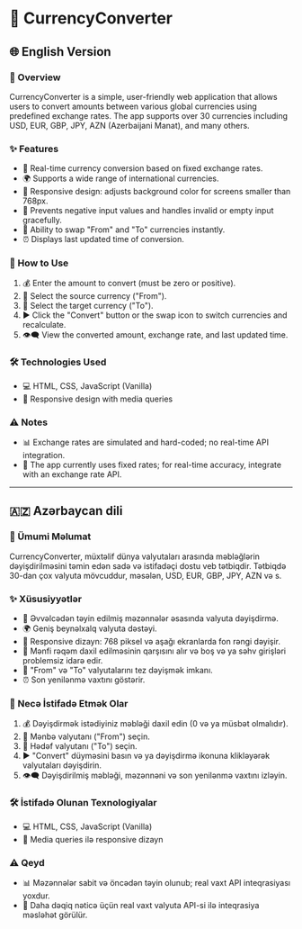 # 💱 CurrencyConverter

## 🌐 English Version

### 📝 Overview
CurrencyConverter is a simple, user-friendly web application that allows users to convert amounts between various global currencies using predefined exchange rates. The app supports over 30 currencies including USD, EUR, GBP, JPY, AZN (Azerbaijani Manat), and many others.

### ✨ Features
- 🔄 Real-time currency conversion based on fixed exchange rates.
- 🌍 Supports a wide range of international currencies.
- 📱 Responsive design: adjusts background color for screens smaller than 768px.
- 🚫 Prevents negative input values and handles invalid or empty input gracefully.
- 🔁 Ability to swap "From" and "To" currencies instantly.
- ⏰ Displays last updated time of conversion.

### 🚀 How to Use
1. 💰 Enter the amount to convert (must be zero or positive).
2. 🔢 Select the source currency ("From").
3. 🔢 Select the target currency ("To").
4. ▶️ Click the "Convert" button or the swap icon to switch currencies and recalculate.
5. 👁️‍🗨️ View the converted amount, exchange rate, and last updated time.

### 🛠️ Technologies Used
- 💻 HTML, CSS, JavaScript (Vanilla)
- 📐 Responsive design with media queries

### ⚠️ Notes
- 📊 Exchange rates are simulated and hard-coded; no real-time API integration.
- 🔗 The app currently uses fixed rates; for real-time accuracy, integrate with an exchange rate API.

---

## 🇦🇿 Azərbaycan dili

### 📝 Ümumi Məlumat
CurrencyConverter, müxtəlif dünya valyutaları arasında məbləğlərin dəyişdirilməsini təmin edən sadə və istifadəçi dostu veb tətbiqdir. Tətbiqdə 30-dan çox valyuta mövcuddur, məsələn, USD, EUR, GBP, JPY, AZN və s.

### ✨ Xüsusiyyətlər
- 🔄 Əvvəlcədən təyin edilmiş məzənnələr əsasında valyuta dəyişdirmə.
- 🌍 Geniş beynəlxalq valyuta dəstəyi.
- 📱 Responsive dizayn: 768 piksel və aşağı ekranlarda fon rəngi dəyişir.
- 🚫 Mənfi rəqəm daxil edilməsinin qarşısını alır və boş və ya səhv girişləri problemsiz idarə edir.
- 🔁 "From" və "To" valyutalarını tez dəyişmək imkanı.
- ⏰ Son yenilənmə vaxtını göstərir.

### 🚀 Necə İstifadə Etmək Olar
1. 💰 Dəyişdirmək istədiyiniz məbləği daxil edin (0 və ya müsbət olmalıdır).
2. 🔢 Mənbə valyutanı ("From") seçin.
3. 🔢 Hədəf valyutanı ("To") seçin.
4. ▶️ "Convert" düyməsini basın və ya dəyişdirmə ikonuna klikləyərək valyutaları dəyişdirin.
5. 👁️‍🗨️ Dəyişdirilmiş məbləği, məzənnəni və son yenilənmə vaxtını izləyin.

### 🛠️ İstifadə Olunan Texnologiyalar
- 💻 HTML, CSS, JavaScript (Vanilla)
- 📐 Media queries ilə responsive dizayn

### ⚠️ Qeyd
- 📊 Məzənnələr sabit və öncədən təyin olunub; real vaxt API inteqrasiyası yoxdur.
- 🔗 Daha dəqiq nəticə üçün real vaxt valyuta API-si ilə inteqrasiya məsləhət görülür.

